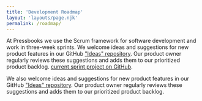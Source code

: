 ```yaml
---
title: 'Development Roadmap'
layout: 'layouts/page.njk'
permalink: /roadmap/
---
```


At Pressbooks we use the Scrum framework for software development and work in three-week
sprints. We welcome ideas and suggestions for new product features in our
GitHub ["Ideas" repository](https://github.com/pressbooks/ideas/). Our product owner regularly
reviews these suggestions and adds them to our prioritized product backlog.
[current sprint project on GitHub](https://github.com/orgs/pressbooks/projects).

We also welcome ideas and suggestions for new product features in our GitHub
["Ideas" repository](https://github.com/pressbooks/ideas/). Our product owner regularly
reviews these suggestions and adds them to our prioritized product backlog.
